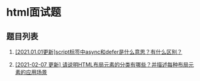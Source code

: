# html面试题

## 题目列表

1. [[2021.01.01更新]script标签中async和defer是什么意思？有什么区别？](https://github.com/Jeddy-2020/front-end-every-code-interview/issues/1)

2. [[2021-02-07 更新] 请说明HTML布局元素的分类有哪些？并描述每种布局元素的应用场景](https://github.com/Jeddy-2020/front-end-every-code-interview/issues/21)

